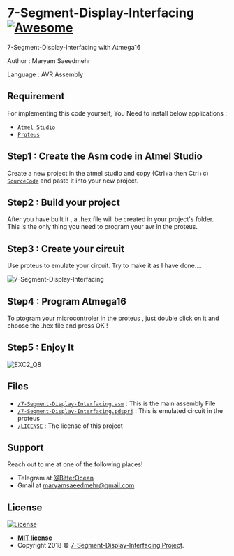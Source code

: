 # 7-Segment-Display-Interfacing [![Awesome](https://cdn.rawgit.com/sindresorhus/awesome/d7305f38d29fed78fa85652e3a63e154dd8e8829/media/badge.svg)](https://github.com/MaryamSaeedmehr/7-Segment-Display-Interfacing)


7-Segment-Display-Interfacing with Atmega16

Author : Maryam Saeedmehr

Language : AVR Assembly


## **Requirement**

For implementing this code yourself, You Need to install below applications :

- <a href="https://www.microchip.com/mplab/avr-support/atmel-studio-7">`Atmel Studio`</a> 
- <a href="https://www.labcenter.com/downloads/">`Proteus`</a> 


## Step1 : Create the Asm code in Atmel Studio

Create a new project in the atmel studio and copy (Ctrl+a then Ctrl+c) <a href="https://github.com/MaryamSaeedmehr/7-Segment-Display-Interfacing/blob/master/7-Segment-Display-Interfacing.asm">`SourceCode`</a> and paste it into your new project.


## Step2 : Build your project

After you have built it , a .hex file will be created in your project's folder. This is the only thing you need to program your avr in the proteus.


## Step3 : Create your circuit

Use proteus to emulate your circuit. Try to make it as I have done....

![7-Segment-Display-Interfacing](https://user-images.githubusercontent.com/49061503/70095252-8c3d5c80-1639-11ea-9fb5-91f61c0fba50.png)



## Step4 : Program Atmega16

To ptogram your microcontroler in the proteus , just double click on it and choose the .hex file and press OK !


## Step5 : Enjoy It

![EXC2_Q8](https://user-images.githubusercontent.com/49061503/70095214-729c1500-1639-11ea-8a83-694011743a20.gif)


## **Files**

- <a href="https://github.com/MaryamSaeedmehr/7-Segment-Display-Interfacing/blob/master/7-Segment-Display-Interfacing.asm">`/7-Segment-Display-Interfacing.asm`</a> : This is the main assembly File
- <a href="https://github.com/MaryamSaeedmehr/7-Segment-Display-Interfacing/blob/master/7-Segment-Display-Interfacing.pdsprj">`/7-Segment-Display-Interfacing.pdsprj`</a> : This is emulated circuit in the proteus
- <a href="https://github.com/MaryamSaeedmehr/7-Segment-Display-Interfacing/blob/master/LICENSE">`/LICENSE`</a> : The license of this project



## **Support**

Reach out to me at one of the following places!

- Telegram at <a href="https://t.me/BitterOcean" target="_blank">@BitterOcean</a>
- Gmail at <a href="mailto:maryamsaeedmehr@gmail.com" target="_blank">maryamsaeedmehr@gmail.com</a>

## **License**

[![License](https://img.shields.io/:license-mit-blue.svg?style=flat-square)](http://badges.mit-license.org)


- **[MIT license](http://opensource.org/licenses/mit-license.php)**
- Copyright 2018 © <a href="https://github.com/MaryamSaeedmehr/7-Segment-Display-Interfacing/blob/master/LICENSE">7-Segment-Display-Interfacing Project</a>.
